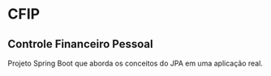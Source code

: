 # CFIP
## Controle Financeiro Pessoal
Projeto Spring Boot que aborda os conceitos do JPA em uma aplicação real. 
